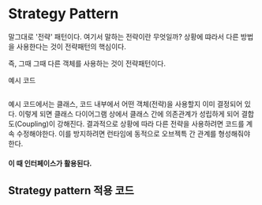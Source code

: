 Strategy Pattern
=========================

말그대로 '전략' 패턴이다. 여기서 말하는 전략이란 무엇일까?
상황에 땨라서 다른 방법을 사용한다는 것이 전략패턴의 핵심이다.

즉, 그때 그때 다른 객체를 사용하는 것이 전략패턴이다.

예시 코드
``` java
```

예시 코드에서는 클래스, 코드 내부에서 어떤 객체(전략)을 사용할지 이미 결정되어 있다.
이렇게 되면 클래스 다이어그램 상에서 클래스 간에 의존관계가 성립하게 되어 결합도(Coupling)이 강해진다.
결과적으로 상황에 따라 다른 전략을 사용하려면 코드를 계속 수정해야한다. 
이를 방지하려면 런타임에 동적으로 오브젝특 간 관계를 형성해줘야 한다.

#### 이 때 인터페이스가 활용된다.

## Strategy pattern 적용 코드
``` java
```













